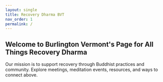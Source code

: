 ```yaml
---
layout: single
title: Recovery Dharma BVT
nav_order: 1
permalink: /
---
```

## Welcome to Burlington Vermont's Page for All Things Recovery Dharma 

Our mission is to support recovery through Buddhist practices and community. Explore meetings, meditation events, resources, and ways to connect above.